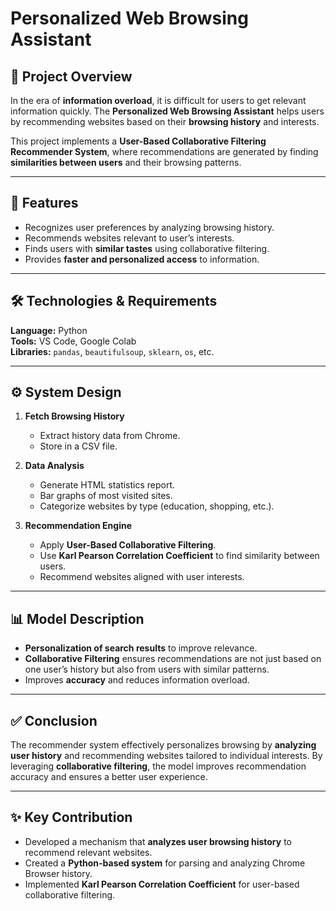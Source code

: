 # Personalized Web Browsing Assistant

## 📌 Project Overview
In the era of **information overload**, it is difficult for users to get relevant information quickly. The **Personalized Web Browsing Assistant** helps users by recommending websites based on their **browsing history** and interests.  

This project implements a **User-Based Collaborative Filtering Recommender System**, where recommendations are generated by finding **similarities between users** and their browsing patterns.

---

## 🎯 Features
- Recognizes user preferences by analyzing browsing history.  
- Recommends websites relevant to user’s interests.  
- Finds users with **similar tastes** using collaborative filtering.  
- Provides **faster and personalized access** to information.  

---

## 🛠️ Technologies & Requirements
**Language:** Python  
**Tools:** VS Code, Google Colab  
**Libraries:** `pandas`, `beautifulsoup`, `sklearn`, `os`, etc.  

---

## ⚙️ System Design
1. **Fetch Browsing History**  
   - Extract history data from Chrome.  
   - Store in a CSV file.  

2. **Data Analysis**  
   - Generate HTML statistics report.  
   - Bar graphs of most visited sites.  
   - Categorize websites by type (education, shopping, etc.).  

3. **Recommendation Engine**  
   - Apply **User-Based Collaborative Filtering**.  
   - Use **Karl Pearson Correlation Coefficient** to find similarity between users.  
   - Recommend websites aligned with user interests.  

---

## 📊 Model Description
- **Personalization of search results** to improve relevance.  
- **Collaborative Filtering** ensures recommendations are not just based on one user’s history but also from users with similar patterns.  
- Improves **accuracy** and reduces information overload.  

---

## ✅ Conclusion
The recommender system effectively personalizes browsing by **analyzing user history** and recommending websites tailored to individual interests. By leveraging **collaborative filtering**, the model improves recommendation accuracy and ensures a better user experience.  

---

## ✨ Key Contribution
- Developed a mechanism that **analyzes user browsing history** to recommend relevant websites.  
- Created a **Python-based system** for parsing and analyzing Chrome Browser history.  
- Implemented **Karl Pearson Correlation Coefficient** for user-based collaborative filtering.  
